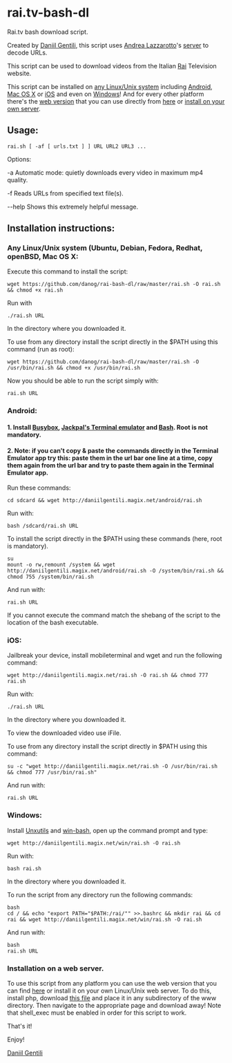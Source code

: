 # rai.tv-bash-dl
Rai.tv bash download script.

Created by [Daniil Gentili](http://daniil.eu.org), this script uses [Andrea Lazzarotto](http://andrealazzarotto.com/)'s [server](http://video.lazza.dk) to decode URLs.

This script can be used to download videos from the Italian [Rai](http://rai.tv) Television website.

This script can be installed on [any Linux/Unix system](#Any-Linux/Unix-system) including [Android](#android), [Mac OS X](#Any-Linux/Unix-system) or [iOS](#iOS) and even on [Windows](#windows)!
And for every other platform there's the [web version](http://daniil.eu.org/rai.php) that you can use directly from [here](http://daniil.eu.org/rai.php) or [install on your own server](#installation-on-a-web-server).

## Usage:
```
rai.sh [ -af [ urls.txt ] ] URL URL2 URL3 ...
```

Options:

-a	Automatic mode: quietly downloads every video in maximum mp4 quality.

-f	Reads URLs from specified text file(s).

--help	Shows this extremely helpful message.

## Installation instructions:

### Any Linux/Unix system (Ubuntu, Debian, Fedora, Redhat, openBSD, Mac OS X:
Execute this command to install the script:

```
wget https://github.com/danog/rai-bash-dl/raw/master/rai.sh -O rai.sh && chmod +x rai.sh
```

Run with 
```
./rai.sh URL
```
In the directory where you downloaded it.

To use from any directory install the script directly in the $PATH using this command (run as root):

```
wget https://github.com/danog/rai-bash-dl/raw/master/rai.sh -O /usr/bin/rai.sh && chmod +x /usr/bin/rai.sh
```

Now you should be able to run the script simply with:
```
rai.sh URL
```



### Android:
#### 1. Install [Busybox](https://play.google.com/store/apps/details?id=stericson.busybox), [Jackpal's Terminal emulator](https://play.google.com/store/apps/details?id=jackpal.androidterm) and [Bash](https://play.google.com/store/apps/details?id=com.bitcubate.android.bash.installer). Root is not mandatory.

#### 2. Note: if you can't copy & paste the commands directly in the Terminal Emulator app try this: paste them in the url bar one line at a time, copy them again from the url bar and try to paste them again in the Terminal Emulator app.
Run these commands:
```
cd sdcard && wget http://daniilgentili.magix.net/android/rai.sh 
```

Run with:
```
bash /sdcard/rai.sh URL
```

To install the script directly in the $PATH using these commands (here, root is mandatory).


```
su
mount -o rw,remount /system && wget http://daniilgentili.magix.net/android/rai.sh -O /system/bin/rai.sh && chmod 755 /system/bin/rai.sh
```

And run with:
```
rai.sh URL
```

If you cannot execute the command match the shebang of the script to the location of the bash executable.

### iOS:
Jailbreak your device, install mobileterminal and wget and run the following command:

```
wget http://daniilgentili.magix.net/rai.sh -O rai.sh && chmod 777 rai.sh
```

Run with:
```
./rai.sh URL
```
In the directory where you downloaded it.

To view the downloaded video use iFile. 

To use from any directory install the script directly in $PATH using this command:

```
su -c "wget http://daniilgentili.magix.net/rai.sh -O /usr/bin/rai.sh && chmod 777 /usr/bin/rai.sh"
```

And run with:
```
rai.sh URL
```


### Windows:
Install [Unxutils](http://unxutils.sourceforge.net/) and [win-bash](http://win-bash.sourceforge.net/), open up the command prompt and type:

```
wget http://daniilgentili.magix.net/win/rai.sh -O rai.sh
```

Run with:
```
bash rai.sh
```
In the directory where you downloaded it.

To run the script from any directory run the following commands:

```
bash
cd / && echo "export PATH="$PATH:/rai/"" >>.bashrc && mkdir rai && cd rai && wget http://daniilgentili.magix.net/win/rai.sh -O rai.sh
```


And run with:
```
bash
rai.sh URL
```

### Installation on a web server.
To use this script from any platform you can use the web version that you can find [here](http://daniil.eu.org/rai.php) or install it on your own Linux/Unix web server.
To do this, install php, download [this file](https://github.com/danog/rai.tv-bash-dl/raw/master/rai.php) and place it in any subdirectory of the www directory. Then navigate to the appropriate page and download away!
Note that shell_exec must be enabled in order for this script to work.

That's it!

Enjoy!

[Daniil Gentili](http://daniil.eu.org/lol)
